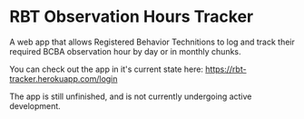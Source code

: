 # RBT Observation Hours Tracker
A web app that allows Registered Behavior Technitions to log and track their required BCBA observation hour by day or in monthly chunks.<br/>

You can check out the app in it's current state here: https://rbt-tracker.herokuapp.com/login<br/>

The app is still unfinished, and is not currently undergoing active development.
